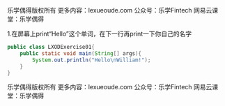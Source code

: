 乐学偶得版权所有  更多内容：lexueoude.com 公众号：乐学Fintech  网易云课堂：乐学偶得 

1.在屏幕上print“Hello”这个单词，在下一行再print一下你自己的名字

```java
public class LXODExercise01{
    public static void main(String[] args){
        System.out.println("Hello\nWilliam!");               
    }    
}
```

乐学偶得版权所有  更多内容：lexueoude.com 公众号：乐学Fintech  网易云课堂：乐学偶得 





